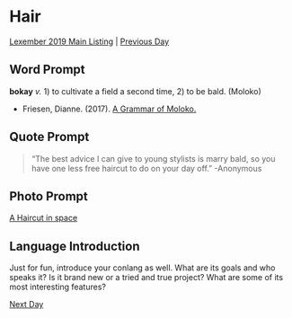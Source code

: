 # Hair
[Lexember 2019 Main Listing](toc_lex19.md) | [Previous Day](02)

## Word Prompt
**bokay** _v._ 1) to cultivate a field a second time, 2) to be bald. (Moloko)

* Friesen, Dianne. (2017). [A Grammar of Moloko.](http://langsci-press.org/catalog/book/118)

## Quote Prompt

> “The best advice I can give to young stylists is marry bald, so you have one less free haircut to do on your day off.” -Anonymous

## Photo Prompt

[A Haircut in space](https://en.wikipedia.org/wiki/File:Haircut_in_space.jpg)

## Language Introduction

Just for fun, introduce your conlang as well. What are its goals and who speaks it? Is it brand new or a tried and true project? What are some of its most interesting features?

[Next Day](04)
